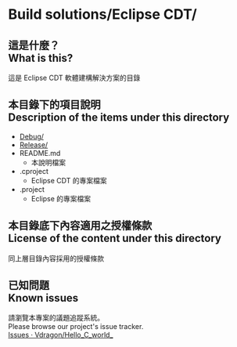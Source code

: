 # Build solutions/Eclipse CDT/
## 這是什麼？<br />What is this?
這是 Eclipse CDT 軟體建構解決方案的目錄

## 本目錄下的項目說明<br />Description of the items under this directory
* [Debug/](Debug/)
* [Release/](Release/)
* README.md
	* 本說明檔案
* .cproject
	* Eclipse CDT 的專案檔案
* .project
	* Eclipse 的專案檔案

## 本目錄底下內容適用之授權條款<br />License of the content under this directory
同上層目錄內容採用的授權條款

## 已知問題<br />Known issues
請瀏覽本專案的議題追蹤系統。  
Please browse our project's issue tracker.  
[Issues · Vdragon/Hello_C_world_](https://github.com/Vdragon/Hello_C_world_/issues)